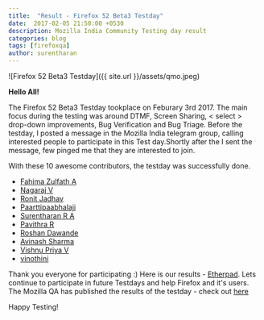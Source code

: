 ```yaml
---
title:  "Result - Firefox 52 Beta3 Testday"
date:  2017-02-05 21:50:00 +0530
description: Mozilla India Community Testing day result
categories: blog
tags: [firefoxqa]
author: surentharan
---
```


![Firefox 52 Beta3 Testday]({{ site.url }}/assets/qmo.jpeg)


**Hello All!**

<p>The  Firefox 52 Beta3 Testday tookplace on Feburary 3rd 2017. The main focus during the testing was around DTMF, Screen Sharing, < select > drop-down improvements, Bug Verification and Bug Triage. Before the testday, I posted a message in the Mozilla India telegram group, calling interested people to participate in this Test day.Shortly after the I sent the message, few pinged me that they are interested to join.</p>
<p>With these 10 awesome contributors, the testday was successfully done.</p>


- [Fahima Zulfath A](https://twitter.com/FahimaZulfath)
- [Nagaraj V](https://twitter.com/nagarajnaidu921)
- [Ronit Jadhav](https://twitter.com/Ronit_Jadhav )
- [Paarttipaabhalaji](https://twitter.com/paarilovely)
- [Surentharan R A](https://twitter.com/surentharan7)
- [Pavithra R](https://twitter.com/)
- [Roshan Dawande](https://twitter.com/RoshanDawande)
- [Avinash Sharma](https://twitter.com/PAviansh)
- [Vishnu Priya V](https://twitter.com/)
- [vinothini](https://twitter.com/vinosri99)



Thank you everyone for participating :)
Here is our results - [Etherpad](https://public.etherpad-mozilla.org/p/MozillaIn-QA-testday-20170203). Lets continue to participate in future Testdays and help Firefox and it's users.
The Mozilla QA has published the results of the testday - check out [here](https://quality.mozilla.org/2017/02/firefox-52-beta-3-testday-results/)
<p>Happy Testing!</p>
